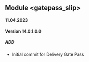 ## Module <gatepass_slip>

#### 11.04.2023
#### Version 14.0.1.0.0
##### ADD
- Initial commit for Delivery Gate Pass
